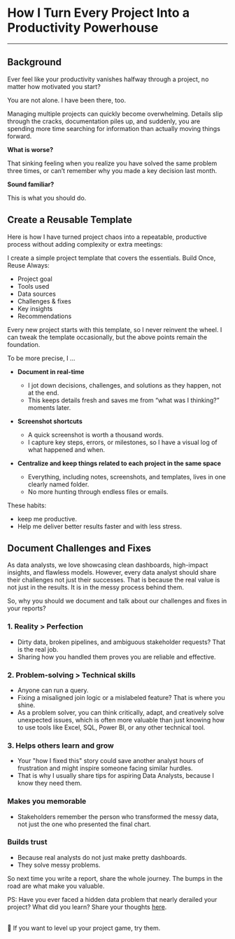# How I Turn Every Project Into a Productivity Powerhouse
----

## Background
Ever feel like your productivity vanishes halfway through a project, no matter how motivated you start? 

You are not alone. I have been there, too.

Managing multiple projects can quickly become overwhelming. Details slip through the cracks, documentation piles up, and suddenly, you are spending more time searching for information than actually moving things forward.

**What is worse?**

That sinking feeling when you realize you have solved the same problem three times, or can’t remember why you made a key decision last month. 

**Sound familiar?** 

This is what you should do.

## Create a Reusable Template
Here is how I have turned project chaos into a repeatable, productive process without adding complexity or extra meetings:

I create a simple project template that covers the essentials. Build Once, Reuse Always:  
* Project goal
* Tools used
* Data sources
* Challenges & fixes
* Key insights
* Recommendations

Every new project starts with this template, so I never reinvent the wheel. I can tweak the template occasionally, but the above points remain the foundation.

To be more precise, I ...

* **Document in real-time**
  * I jot down decisions, challenges, and solutions as they happen, not at the end.
  * This keeps details fresh and saves me from “what was I thinking?” moments later.

* **Screenshot shortcuts**
  * A quick screenshot is worth a thousand words.
  * I capture key steps, errors, or milestones, so I have a visual log of what happened and when.

* **Centralize and keep things related to each project in the same space**
  * Everything, including notes, screenshots, and templates, lives in one clearly named folder.
  * No more hunting through endless files or emails.  

These habits:  
* keep me productive.
* Help me deliver better results faster and with less stress. 

## Document Challenges and Fixes
As data analysts, we love showcasing clean dashboards, high-impact insights, and flawless models. However, every data analyst should share their challenges not just their successes. That is because the real value is not just in the results. It is in the messy 
process behind them.

So, why you should we document and talk about our challenges and fixes in your reports?

### 1. Reality > Perfection
* Dirty data, broken pipelines, and ambiguous stakeholder requests? That is the real job. 
* Sharing how you handled them proves you are reliable and effective.

### 2. Problem-solving > Technical skills
* Anyone can run a query.
* Fixing a misaligned join logic or a mislabeled feature? That is where you shine.  
* As a problem solver, you can think critically, adapt, and creatively solve unexpected issues, which is often more valuable than just knowing how to use tools like Excel, SQL, Power BI, or any other technical tool.

### 3. Helps others learn and grow
* Your "how I fixed this" story could save another analyst hours of frustration and might inspire someone facing similar hurdles.
* That is why I usually share tips for aspiring Data Analysts, because I know they need them.

### Makes you memorable
* Stakeholders remember the person who transformed the messy data, not just the one who presented the final chart.

### Builds trust
* Because real analysts do not just make pretty dashboards.
* They solve messy problems.  

So next time you write a report, share the whole journey. The bumps in the road are what make you valuable.


PS: Have you ever faced a hidden data problem that nearly derailed your project? What did you learn? Share your thoughts [here](https://www.linkedin.com/in/edwigesongong/).
</br></br>

📌 If you want to level up your project game, try them.
